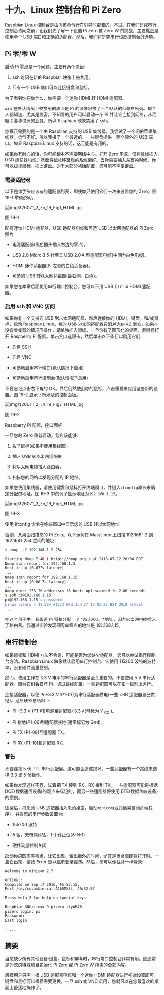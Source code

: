 # 十九、Linux 控制台和 Pi Zero

Raspbian Linux 控制台是由内核命令行在引导时配置的。不过，在我们研究串行控制台访问之前，让我们先了解一下设置 Pi Zero 或 Zero W 的挑战，主要挑战是使用单个 USB 端口和正确的适配器。然后，我们将研究串行设备控制台的选项。

## Pi 零/零 W

启动 Pi 零点是一个问题，主要有两个原因:

1.  ssh 访问在新的 Raspbian 映像上被禁用。

2.  只有一个 USB 端口可以连接键盘和鼠标。

为了看到你在做什么，你需要一个迷你 HDMI 转 HDMI 适配器。

ssh 在默认情况下被禁用的原因是 Pi 的映像附带了一个默认的`Pi`帐户密码。每个人都知道，尤其是黑客。不知情的用户可以启动一个 Pi 并让它连接到网络，从而吸引各种讨厌的业务。所以 Raspbian 映像禁用了 ssh。

你真正需要的是一个由 Raspbian 支持的 USB 集线器。我尝试了一个旧的苹果集线器，运气不好。所以我换了一个最近的。一些键盘提供一两个额外的 USB 端口。如果 Raspbian Linux 支持的话，这可能是有用的。

如果你有耐心的话，你可能根本不需要网络中心。打开 Zero 电源，仅将鼠标插入 USB 适配器电缆。然后将鼠标移至您的系统偏好。当你需要输入东西的时候，你可以拔掉鼠标，插上键盘。对于大部分初始配置，您可能不需要键盘。

### 需要适配器

以下是你手头应该有的适配器列表，即使你只使用它们一次来设置你的 Zero。图 19-1 举例说明。

![img/326071_2_En_19_Fig1_HTML.jpg](img/326071_2_En_19_Fig1_HTML.jpg)

图 19-1

配有迷你 HDMI 适配器、USB 适配器电缆和可选 USB 以太网适配器的 Pi Zero 照片

*   电源适配器(黑色插头插入右边的零点)。

*   USB 2.0 Micro B 5 针至母 USB 2.0 A 型适配器电缆(中间为白色电缆)。

*   HDMI 迷你适配器(Pi 左侧的白色适配器)。

*   可选的 USB 转以太网适配器(最右侧，白色)。

如果您在本章后面使用串行端口控制台，您可以不用 USB 和 mini HDMI 适配器。

### 启用 ssh 和 VNC 访问

如果你有一个支持的 USB 到以太网适配器，然后连接你的 HDMI，键盘，和/或鼠标，启动 Raspbian Linux。我的 USB 以太网适配器只消耗大约 42 毫安。如果在没有集线器的情况下操作，请单独插入鼠标。一旦你有了图形化的桌面，用鼠标打开 Raspberry Pi 配置。单击接口选项卡，然后单击以下条目以启用它们:

*   启用 SSH

*   启用 VNC

*   可选地启用串行端口(默认情况下启用)

*   可选地启用串行控制台(默认情况下启用)

不要忘记点击右下角的 OK。然后仍然使用你的鼠标，点击重启来应用这些新的设置。图 19-2 显示了所涉及的控制面板。

![img/326071_2_En_19_Fig2_HTML.jpg](img/326071_2_En_19_Fig2_HTML.jpg)

图 19-2

Raspberry Pi 配置，接口面板

一旦您的 Zero 重新启动，您应该能够:

1.  拔下鼠标(如果不使用集线器)。

2.  插入 USB 转以太网适配器。

3.  将以太网电缆插入路由器。

4.  扫描您的网络以发现分配的 IP 地址。

如果您使用集线器，请使用键盘和鼠标打开终端窗口，并键入`ifconfig`命令来确定分配的地址。图 19-3 中的例子显示地址为`192.168.1.15`。

![img/326071_2_En_19_Fig3_HTML.jpg](img/326071_2_En_19_Fig3_HTML.jpg)

图 19-3

使用 ifconfig 命令在终端窗口中显示您的 USB 转以太网地址

否则，从桌面扫描您的 Pi Zero。以下示例在 Mac/Linux 上扫描 192.168.1.2 到 192.168.1.254 之间的地址:

```sh
$ nmap -sP 192.168.1.2-254

Starting Nmap 7.40 ( https://nmap.org ) at 2018-07-12 20:04 EDT
Nmap scan report for 192.168.1.3
Host is up (0.077s latency).
...
Nmap scan report for 192.168.1.15
Host is up (0.0017s latency).
...
Nmap done: 253 IP addresses (6 hosts up) scanned in 2.86 seconds
$ ssh pi@192.168.1.15
pi@192.168.1.15's password:
Linux pizero 4.14.52+ #1123 Wed Jun 27 17:05:32 BST 2018 armv6l
...

```

在这个例子中，我知道 Pi 将被分配一个 192.168.1。*地址，因为以太网电缆插入了路由器。我通过实验发现圆周率零点的地址是 192.168.1.15。

## 串行控制台

如果鼠标和 HDMI 方法不合适，可能是因为您缺少适配器，您可以尝试串行控制台方法。Raspbian Linux 映像默认启用串行控制台。它使用 115200 波特的波特率，没有硬件流量控制。

然而，使用工作在 3.3 V 电平的串行适配器是至关重要的。不要使用 5 V 串行适配器，因为它们会损坏 Pi。通过跳线配置，一些适配器可以在任一级别上运行。

连接适配器，以便 Pi +3.3 V (P1-01)为串行适配器供电(一些 USB 适配器自己供电)。这些联系总结如下:

*   Pi +3.3 V (P1-01)电源至适配器+3.3 V(可标为 V <sub>CC</sub> )。

*   Pi 接地(P1-06)到适配器接地(通常标记为 Gnd)。

*   Pi TX (P1-08)至适配器 TX。

*   Pi RX (P1-10)到适配器 RX。

### 警告

不要连接 5 伏 TTL 串行适配器。这可能会造成损坏。一些适配器有一个跳线来选择 3.3 或 5 伏操作。

如果你发现这样不行，试着把 TX 接到 RX，RX 接到 TX。一些适配器可能是根据 DCE(数据通信设备)的观点来标记的，而另一些适配器将使用 DTE(数据终端设备)的惯例。

连接后，将您的 USB 适配器插入您的桌面，启动`minicom`(或其他喜爱的终端程序)，并将您的串行参数设置为:

*   155200 波特

*   8 位，无奇偶校验，1 个停止位(8-N-1)

*   硬件流量控制关闭

启动你的圆周率零点，让它出现。留出额外的时间，尤其是当桌面即将打开时。一旦它出现，请按 Enter 键以显示登录提示。然后，您可以像往常一样登录:

```sh
Welcome to minicom 2.7

OPTIONS:
Compiled on Sep 17 2016, 05:53:15.
Port /dev/cu.usbserial-A100MX3L, 20:52:57

Press Meta-Z for help on special keys

Raspbian GNU/Linux 9 pizero ttyAMA0
pizero login: pi
Password:
Last login

: ...

```

## 摘要

当您缺少所有其他设备:键盘、鼠标和屏幕时，串行端口控制台非常有用。这通常是为您的特殊项目初始化 Pi Zero 或 Pi Zero W 所需的全部内容。

患者用户只需一根 USB 适配器电缆和一个迷你 HDMI 适配器进行初始设置即可。键盘和鼠标可以根据需要更换。一旦 ssh 或 VNC 启用，您就可以在您最喜欢的桌面上舒适地操作了。
